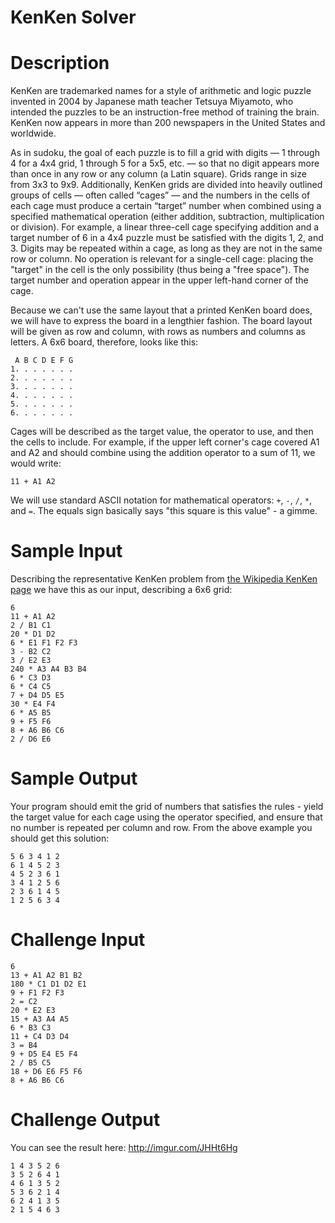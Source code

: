 # KenKen Solver
<div class="md"><h1>Description</h1>
<p>KenKen are trademarked names for a style of arithmetic and logic puzzle invented in 2004 by Japanese math teacher Tetsuya Miyamoto, who intended the puzzles to be an instruction-free method of training the brain. KenKen now appears in more than 200 newspapers in the United States and worldwide. </p>
<p>As in sudoku, the goal of each puzzle is to fill a grid with digits –– 1 through 4 for a 4x4 grid, 1 through 5 for a 5x5, etc. –– so that no digit appears more than once in any row or any column (a Latin square). Grids range in size from 3x3 to 9x9. Additionally, KenKen grids are divided into heavily outlined groups of cells –– often called “cages” –– and the numbers in the cells of each cage must produce a certain “target” number when combined using a specified mathematical operation (either addition, subtraction, multiplication or division). For example, a linear three-cell cage specifying addition and a target number of 6 in a 4x4 puzzle must be satisfied with the digits 1, 2, and 3. Digits may be repeated within a cage, as long as they are not in the same row or column. No operation is relevant for a single-cell cage: placing the "target" in the cell is the only possibility (thus being a "free space"). The target number and operation appear in the upper left-hand corner of the cage.</p>
<p>Because we can't use the same layout that a printed KenKen board does, we will have to express the board in a lengthier fashion. The board layout will be given as row and column, with rows as numbers and columns as letters. A 6x6 board, therefore, looks like this:</p>
<pre><code> A B C D E F G
1. . . . . . . 
2. . . . . . . 
3. . . . . . . 
4. . . . . . . 
5. . . . . . . 
6. . . . . . . 
</code></pre>
<p>Cages will be described as the target value, the operator to use, and then the cells to include. For example, if the upper left corner's cage covered A1 and A2 and should combine using the addition operator to a sum of 11, we would write:</p>
<pre><code>11 + A1 A2
</code></pre>
<p>We will use standard ASCII notation for mathematical operators: <code>+</code>, <code>-</code>, <code>/</code>, <code>*</code>, and <code>=</code>. The equals sign basically says "this square is this value" - a gimme. </p>
<h1>Sample Input</h1>
<p>Describing the representative KenKen problem from <a href="https://en.wikipedia.org/wiki/KenKen">the Wikipedia KenKen page</a> we have this as our input, describing a 6x6 grid:</p>
<pre><code>6
11 + A1 A2
2 / B1 C1
20 * D1 D2
6 * E1 F1 F2 F3
3 - B2 C2
3 / E2 E3
240 * A3 A4 B3 B4
6 * C3 D3
6 * C4 C5
7 + D4 D5 E5
30 * E4 F4
6 * A5 B5 
9 + F5 F6
8 + A6 B6 C6
2 / D6 E6
</code></pre>
<h1>Sample Output</h1>
<p>Your program should emit the grid of numbers that satisfies the rules - yield the target value for each cage using the operator specified, and ensure that no number is repeated per column and row. From the above example you should get this solution:</p>
<pre><code>5 6 3 4 1 2
6 1 4 5 2 3
4 5 2 3 6 1
3 4 1 2 5 6
2 3 6 1 4 5
1 2 5 6 3 4
</code></pre>
<h1>Challenge Input</h1>
<pre><code>6
13 + A1 A2 B1 B2
180 * C1 D1 D2 E1
9 + F1 F2 F3
2 = C2
20 * E2 E3
15 + A3 A4 A5
6 * B3 C3
11 + C4 D3 D4 
3 = B4
9 + D5 E4 E5 F4
2 / B5 C5 
18 + D6 E6 F5 F6
8 + A6 B6 C6
</code></pre>
<h1>Challenge Output</h1>
<p>You can see the result here: <a href="http://imgur.com/JHHt6Hg">http://imgur.com/JHHt6Hg</a> </p>
<pre><code>1 4 3 5 2 6
3 5 2 6 4 1
4 6 1 3 5 2
5 3 6 2 1 4
6 2 4 1 3 5
2 1 5 4 6 3
</code></pre>
</div>
